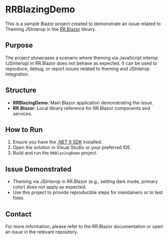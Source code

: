# RRBlazingDemo

This is a sample Blazor project created to demonstrate an issue related to Theming JSInterop in the [RR.Blazor](https://github.com/your-repo/RR.Blazor) library.

## Purpose

The project showcases a scenario where theming via JavaScript interop (JSInterop) in RR.Blazor does not behave as expected. It can be used to reproduce, debug, or report issues related to theming and JSInterop integration.

## Structure

- **RRBlazingDemo**: Main Blazor application demonstrating the issue.
- **RR.Blazor**: Local library reference for RR.Blazor components and services.

## How to Run

1. Ensure you have the [.NET 9 SDK](https://dotnet.microsoft.com/download/dotnet/9.0) installed.
2. Open the solution in Visual Studio or your preferred IDE.
3. Build and run the `RRBlazingDemo` project.

## Issue Demonstrated

- Theming via JSInterop in RR.Blazor (e.g., setting dark mode, primary color) does not apply as expected.
- Use this project to provide reproducible steps for maintainers or to test fixes.

## Contact

For more information, please refer to the RR.Blazor documentation or open an issue in the relevant repository.
